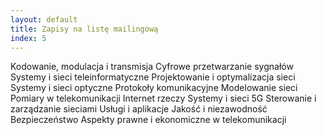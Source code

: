 ```yaml
---
layout: default
title: Zapisy na listę mailingową
index: 5
---
```


Kodowanie, modulacja i transmisja
Cyfrowe przetwarzanie sygnałów
Systemy i sieci teleinformatyczne
Projektowanie i optymalizacja sieci
Systemy i sieci optyczne
Protokoły komunikacyjne
Modelowanie sieci
Pomiary w telekomunikacji
Internet rzeczy
Systemy i sieci 5G
Sterowanie i zarządzanie sieciami
Usługi i aplikacje
Jakość i niezawodność
Bezpieczeństwo
Aspekty prawne i ekonomiczne w telekomunikacji
